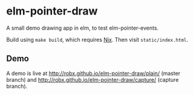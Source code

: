 # elm-pointer-draw

A small demo drawing app in elm, to test elm-pointer-events.

Build using `make build`, which requires [Nix](https://nixos.org/nix/).
Then visit `static/index.html`.

## Demo

A demo is live at http://robx.github.io/elm-pointer-draw/plain/ (master branch)
and http://robx.github.io/elm-pointer-draw/capture/ (capture branch).

